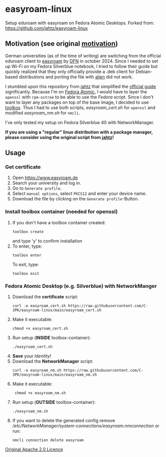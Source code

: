 # easyroam-linux
Setup eduroam with easyroam on Fedora Atomic Desktops. Forked from: https://github.com/jahtz/easyroam-linux

## Motivation (see original [motivation](https://github.com/jahtz/easyroam-linux?tab=readme-ov-file#motivation))
German universities (as of the time of writing) are switching from the official eduroam client to [easyroam](https://www.easyroam.de) by [DFN](https://www.dfn.de/) in october 2024.
Since I needed to set up Wi-Fi on my Fedora Silverblue notebook, I tried to follow their guide but quickly realized that they only officially provide a .deb client for Debian-based distributions and porting the file with [alien](https://joeyh.name/code/alien/) did not work. 

I stumbled upon this repository from [jahtz](https://github.com/jahtz) that simplified the [official guide](https://doku.tid.dfn.de/de:eduroam:easyroam#installation_der_easyroam_app_auf_linux_geraeten_network_manager) significantly. Because I'm on [Fedora Atomic](https://fedoraproject.org/atomic-desktops/), I would have to layer the `openssl` with `rpm-ostree` to be able to use the _Fedora_ script. Since I don't want to layer any packages on top of the base image, I decided to use [toolbox](https://github.com/containers/toolbox). Thus I had to use both scripts, _easyroam_cert.sh_ for `openssl` and modified _easyroam_nm.sh_ for `nmcli`.

I've only tested my setup on Fedora Silverblue 40 with NetworkManager.

**If you are using a "regular" linux distribution with a package manager, please consider using the original script from [jahtz](https://github.com/jahtz/easyroam-linux)!**

## Usage
### Get certificate
1. Open https://www.easyroam.de
2. Search your university and log in.
3. Go to `Generate profile`.
4. Select `manual options`, select `PKCS12` and enter your device name.
5. Download the file by clicking on the `Generate profile`-Button.

### Install toolbox container (needed for openssl)
1. If you don't have a toolbox container created:
   ```
   toolbox create
   ```
   and type 'y' to confirm installation
2. To enter, type:
   ```
   toolbox enter
   ```
   To exit, type:
   ```
   toolbox exit
   ```

### Fedora Atomic Desktop (e.g. Silverblue) with NetworkManger
1. Download the **certificate** script:
    ```
    curl -o easyroam_cert.sh https://raw.githubusercontent.com/C-3PK/easyroam-linux/main/easyroam_cert.sh
    ```
2. Make it executable:
    ```
    chmod +x easyroam_cert.sh
    ```
3. Run setup (**INSIDE** toolbox-container):
    ```
    ./easyroam_cert.sh
    ```
4. **Save** your _Identity_!
5. Download the **NetworkManager** script:
   ```
   curl -o easyroam_nm.sh https://raw.githubusercontent.com/C-3PK/easyroam-linux/main/easyroam_nm.sh
   ```
6. Make it executable:
   ```
    chmod +x easyroam_nm.sh
    ```
7. Run setup (**OUTSIDE** toolbox-container):
    ```
    ./easyroam_nm.sh
    ```
8. If you want to delete the generated config remove _/etc/NetworkManager/system-connections/easyroam.nmconnection_ or run:
    ```
    nmcli connection delete easyroam
    ```

[Original Apache 2.0 Licence](https://github.com/jahtz/easyroam-linux/blob/main/LICENSE)
